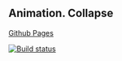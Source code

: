 ## Animation. Collapse
[Github Pages]()

[![Build status](https://ci.appveyor.com/api/projects/status/1qt864xlpef1n3l0?svg=true)](https://ci.appveyor.com/project/Antikab/ahj-collapse)